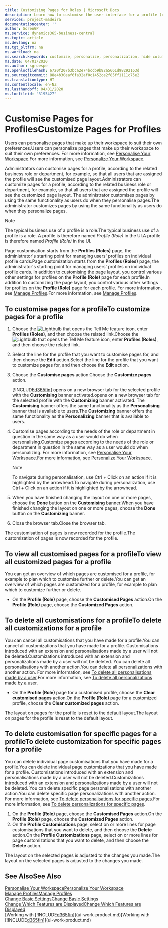 ```yaml
---
title: Customising Pages for Roles | Microsoft Docs
description: Learn how to customise the user interface for a profile (role) so that all users assigned that role see a customised workspace.
services: project-madeira
documentationcenter: ''
author: SorenGP
ms.service: dynamics365-business-central
ms.topic: article
ms.devlang: na
ms.tgt_pltfrm: na
ms.workload: na
ms.search.keywords: customize, personalize, personalization, hide columns, remove fields, move fields
ms.date: 04/01/2020
ms.author: sgroespe
ms.openlocfilehash: 6720f207b3bca2e74bccb9b82a5661d98292163d
ms.sourcegitcommit: 88e4b30eaf6fa32af0c1452ce2f85ff1111c75e2
ms.translationtype: HT
ms.contentlocale: en-NZ
ms.lasthandoff: 04/01/2020
ms.locfileid: "3195427"
---
```

# <a name="customize-pages-for-profiles"></a><span data-ttu-id="619cd-103">Customise Pages for Profiles</span><span class="sxs-lookup"><span data-stu-id="619cd-103">Customize Pages for Profiles</span></span>
<span data-ttu-id="619cd-104">Users can personalise pages that make up their workspace to suit their own preferences.</span><span class="sxs-lookup"><span data-stu-id="619cd-104">Users can personalize pages that make up their workspace to suit their own preferences.</span></span> <span data-ttu-id="619cd-105">For more information, see [Personalise Your Workspace](ui-personalization-user.md).</span><span class="sxs-lookup"><span data-stu-id="619cd-105">For more information, see [Personalize Your Workspace](ui-personalization-user.md).</span></span>

<span data-ttu-id="619cd-106">Administrators can customise pages for a profile, according to the related business role or department, for example, so that all users that are assigned the profile will see the customised page layout.</span><span class="sxs-lookup"><span data-stu-id="619cd-106">Administrators can customize pages for a profile, according to the related business role or department, for example, so that all users that are assigned the profile will see the customized page layout.</span></span> <span data-ttu-id="619cd-107">The administrator customises pages by using the same functionality as users do when they personalise pages.</span><span class="sxs-lookup"><span data-stu-id="619cd-107">The administrator customizes pages by using the same functionality as users do when they personalize pages.</span></span>

> [!NOTE]
> <span data-ttu-id="619cd-108">The typical business use of a profile is a role.</span><span class="sxs-lookup"><span data-stu-id="619cd-108">The typical business use of a profile is a role.</span></span> <span data-ttu-id="619cd-109">A profile is therefore named *Profile (Role)* in the UI.</span><span class="sxs-lookup"><span data-stu-id="619cd-109">A profile is therefore named *Profile (Role)* in the UI.</span></span>

<span data-ttu-id="619cd-110">Page customisation starts from the **Profiles (Roles)** page, the administrator's starting point for managing users' profiles on individual profile cards.</span><span class="sxs-lookup"><span data-stu-id="619cd-110">Page customization starts from the **Profiles (Roles)** page, the administrator's starting point for managing users' profiles on individual profile cards.</span></span> <span data-ttu-id="619cd-111">In addition to customising the page layout, you control various other settings for profiles on the **Profile (Role)** page for each profile.</span><span class="sxs-lookup"><span data-stu-id="619cd-111">In addition to customizing the page layout, you control various other settings for profiles on the **Profile (Role)** page for each profile.</span></span> <span data-ttu-id="619cd-112">For more information, see [Manage Profiles](admin-users-profiles-roles.md).</span><span class="sxs-lookup"><span data-stu-id="619cd-112">For more information, see [Manage Profiles](admin-users-profiles-roles.md).</span></span>

## <a name="to-customize-pages-for-a-profile"></a><span data-ttu-id="619cd-113">To customise pages for a profile</span><span class="sxs-lookup"><span data-stu-id="619cd-113">To customize pages for a profile</span></span>
1. <span data-ttu-id="619cd-114">Choose the ![Lightbulb that opens the Tell Me feature](media/ui-search/search_small.png "Tell me what you want to do") icon, enter **Profiles (Roles)**, and then choose the related link.</span><span class="sxs-lookup"><span data-stu-id="619cd-114">Choose the ![Lightbulb that opens the Tell Me feature](media/ui-search/search_small.png "Tell me what you want to do") icon, enter **Profiles (Roles)**, and then choose the related link.</span></span>
2. <span data-ttu-id="619cd-115">Select the line for the profile that you want to customise pages for, and then choose the **Edit** action.</span><span class="sxs-lookup"><span data-stu-id="619cd-115">Select the line for the profile that you want to customize pages for, and then choose the **Edit** action.</span></span>
3. <span data-ttu-id="619cd-116">Choose the **Customise pages** action.</span><span class="sxs-lookup"><span data-stu-id="619cd-116">Choose the **Customize pages** action.</span></span>

    [!INCLUDE[d365fin](includes/d365fin_md.md)] <span data-ttu-id="619cd-117">opens on a new browser tab for the selected profile with the **Customising** banner activated.</span><span class="sxs-lookup"><span data-stu-id="619cd-117">opens on a new browser tab for the selected profile with the **Customizing** banner activated.</span></span> <span data-ttu-id="619cd-118">The **Customising** banner offers the same functionality as the **Personalising** banner that is available to users.</span><span class="sxs-lookup"><span data-stu-id="619cd-118">The **Customizing** banner offers the same functionality as the **Personalizing** banner that is available to users.</span></span>

4. <span data-ttu-id="619cd-119">Customise pages according to the needs of the role or department in question in the same way as a user would do when personalising.</span><span class="sxs-lookup"><span data-stu-id="619cd-119">Customize pages according to the needs of the role or department in question in the same way as a user would do when personalizing.</span></span> <span data-ttu-id="619cd-120">For more information, see [Personalise Your Workspace](ui-personalization-user.md).</span><span class="sxs-lookup"><span data-stu-id="619cd-120">For more information, see [Personalize Your Workspace](ui-personalization-user.md).</span></span>

    > [!NOTE]
    > <span data-ttu-id="619cd-121">To navigate during personalisation, use Ctrl + Click on an action if it is highlighted by the arrowhead.</span><span class="sxs-lookup"><span data-stu-id="619cd-121">To navigate during personalization, use Ctrl + Click on an action if it is highlighted by the arrowhead.</span></span>

5. <span data-ttu-id="619cd-122">When you have finished changing the layout on one or more pages, choose the **Done** button on the **Customising** banner.</span><span class="sxs-lookup"><span data-stu-id="619cd-122">When you have finished changing the layout on one or more pages, choose the **Done** button on the **Customizing** banner.</span></span>
6. <span data-ttu-id="619cd-123">Close the browser tab.</span><span class="sxs-lookup"><span data-stu-id="619cd-123">Close the browser tab.</span></span>

<span data-ttu-id="619cd-124">The customisation of pages is now recorded for the profile.</span><span class="sxs-lookup"><span data-stu-id="619cd-124">The customization of pages is now recorded for the profile.</span></span>

## <a name="to-view-all-customized-pages-for-a-profile"></a><span data-ttu-id="619cd-125">To view all customised pages for a profile</span><span class="sxs-lookup"><span data-stu-id="619cd-125">To view all customized pages for a profile</span></span>
<span data-ttu-id="619cd-126">You can get an overview of which pages are customised for a profile, for example to plan which to customise further or delete.</span><span class="sxs-lookup"><span data-stu-id="619cd-126">You can get an overview of which pages are customized for a profile, for example to plan which to customize further or delete.</span></span>

- <span data-ttu-id="619cd-127">On the **Profile (Role)** page, choose the **Customised Pages** action.</span><span class="sxs-lookup"><span data-stu-id="619cd-127">On the **Profile (Role)** page, choose the **Customized Pages** action.</span></span>

## <a name="to-delete-all-customizations-for-a-profile"></a><span data-ttu-id="619cd-128">To delete all customisations for a profile</span><span class="sxs-lookup"><span data-stu-id="619cd-128">To delete all customizations for a profile</span></span>
<span data-ttu-id="619cd-129">You can cancel all customisations that you have made for a profile.</span><span class="sxs-lookup"><span data-stu-id="619cd-129">You can cancel all customizations that you have made for a profile.</span></span> <span data-ttu-id="619cd-130">Customisations introduced with an extension and personalisations made by a user will not be deleted.</span><span class="sxs-lookup"><span data-stu-id="619cd-130">Customizations introduced with an extension and personalizations made by a user will not be deleted.</span></span> <span data-ttu-id="619cd-131">You can delete all personalisations with another action.</span><span class="sxs-lookup"><span data-stu-id="619cd-131">You can delete all personalizations with another action.</span></span> <span data-ttu-id="619cd-132">For more information, see [To delete all personalisations made by a user](admin-users-profiles-roles.md#to-delete-all-personalizations-made-by-a-user).</span><span class="sxs-lookup"><span data-stu-id="619cd-132">For more information, see [To delete all personalizations made by a user](admin-users-profiles-roles.md#to-delete-all-personalizations-made-by-a-user).</span></span>

- <span data-ttu-id="619cd-133">On the **Profile (Role)** page for a customised profile, choose the **Clear customised pages** action.</span><span class="sxs-lookup"><span data-stu-id="619cd-133">On the **Profile (Role)** page for a customized profile, choose the **Clear customized pages** action.</span></span>

<span data-ttu-id="619cd-134">The layout on pages for the profile is reset to the default layout.</span><span class="sxs-lookup"><span data-stu-id="619cd-134">The layout on pages for the profile is reset to the default layout.</span></span>  

## <a name="to-delete-customization-for-specific-pages-for-a-profile"></a><span data-ttu-id="619cd-135">To delete customisation for specific pages for a profile</span><span class="sxs-lookup"><span data-stu-id="619cd-135">To delete customization for specific pages for a profile</span></span>
<span data-ttu-id="619cd-136">You can delete individual page customisations that you have made for a profile.</span><span class="sxs-lookup"><span data-stu-id="619cd-136">You can delete individual page customizations that you have made for a profile.</span></span> <span data-ttu-id="619cd-137">Customisations introduced with an extension and personalisations made by a user will not be deleted.</span><span class="sxs-lookup"><span data-stu-id="619cd-137">Customizations introduced with an extension and personalizations made by a user will not be deleted.</span></span> <span data-ttu-id="619cd-138">You can delete specific page personalisations with another action.</span><span class="sxs-lookup"><span data-stu-id="619cd-138">You can delete specific page personalizations with another action.</span></span> <span data-ttu-id="619cd-139">For more information, see [To delete personalisations for specific pages](admin-users-profiles-roles.md#to-delete-personalizations-for-specific-pages).</span><span class="sxs-lookup"><span data-stu-id="619cd-139">For more information, see [To delete personalizations for specific pages](admin-users-profiles-roles.md#to-delete-personalizations-for-specific-pages).</span></span>

1. <span data-ttu-id="619cd-140">On the **Profile (Role)** page, choose the **Customised Pages** action.</span><span class="sxs-lookup"><span data-stu-id="619cd-140">On the **Profile (Role)** page, choose the **Customized Pages** action.</span></span>
2. <span data-ttu-id="619cd-141">On the **Profile Customisations** page, select on or more lines for page customisations that you want to delete, and then choose the **Delete** action.</span><span class="sxs-lookup"><span data-stu-id="619cd-141">On the **Profile Customizations** page, select on or more lines for page customizations that you want to delete, and then choose the **Delete** action.</span></span>

<span data-ttu-id="619cd-142">The layout on the selected pages is adjusted to the changes you made.</span><span class="sxs-lookup"><span data-stu-id="619cd-142">The layout on the selected pages is adjusted to the changes you made.</span></span>

## <a name="see-also"></a><span data-ttu-id="619cd-143">See Also</span><span class="sxs-lookup"><span data-stu-id="619cd-143">See Also</span></span>
[<span data-ttu-id="619cd-144">Personalise Your Workspace</span><span class="sxs-lookup"><span data-stu-id="619cd-144">Personalize Your Workspace</span></span>](ui-personalization-user.md)  
[<span data-ttu-id="619cd-145">Manage Profiles</span><span class="sxs-lookup"><span data-stu-id="619cd-145">Manage Profiles</span></span>](admin-users-profiles-roles.md)  
[<span data-ttu-id="619cd-146">Change Basic Settings</span><span class="sxs-lookup"><span data-stu-id="619cd-146">Change Basic Settings</span></span>](ui-change-basic-settings.md)  
[<span data-ttu-id="619cd-147">Change Which Features are Displayed</span><span class="sxs-lookup"><span data-stu-id="619cd-147">Change Which Features are Displayed</span></span>](ui-experiences.md)  
<span data-ttu-id="619cd-148">[Working with [!INCLUDE[d365fin](includes/d365fin_md.md)]](ui-work-product.md)</span><span class="sxs-lookup"><span data-stu-id="619cd-148">[Working with [!INCLUDE[d365fin](includes/d365fin_md.md)]](ui-work-product.md)</span></span>  
